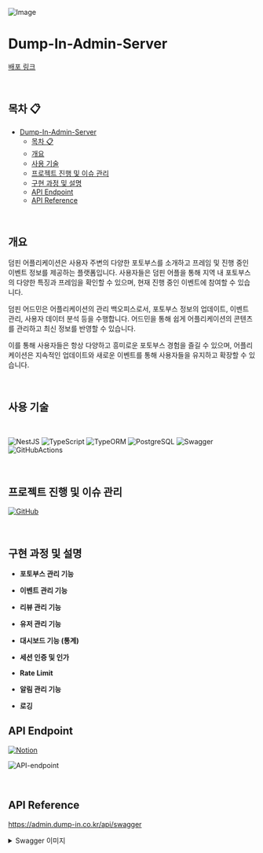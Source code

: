 ![Image](https://github.com/develop-pix/dump-in-Admin-BE/assets/96982072/26fc155b-4a01-433e-9643-cbc1beefeadf)

# Dump-In-Admin-Server

[배포 링크](https://admin.dump-in.co.kr/api/swagger)

<br>

## 목차 :clipboard:

- [Dump-In-Admin-Server](#dump-in-admin-server)
  - [목차 :clipboard:](#목차-clipboard)
  - [개요](#개요)
  - [사용 기술](#사용-기술)
  - [프로젝트 진행 및 이슈 관리](#프로젝트-진행-및-이슈-관리)
  - [구현 과정 및 설명](#구현-과정-및-설명)
  - [API Endpoint](#api-endpoint)
  - [API Reference](#api-reference)

<br/>

## 개요

덤핀 어플리케이션은 사용자 주변의 다양한 포토부스를 소개하고 프레임 및 진행 중인 이벤트 정보를 제공하는 플랫폼입니다.
사용자들은 덤핀 어플을 통해 지역 내 포토부스의 다양한 특징과 프레임을 확인할 수 있으며, 현재 진행 중인 이벤트에 참여할 수 있습니다.

덤핀 어드민은 어플리케이션의 관리 백오피스로서, 포토부스 정보의 업데이트, 이벤트 관리, 사용자 데이터 분석 등을 수행합니다.
어드민을 통해 쉽게 어플리케이션의 콘텐츠를 관리하고 최신 정보를 반영할 수 있습니다.

이를 통해 사용자들은 항상 다양하고 흥미로운 포토부스 경험을 즐길 수 있으며,
어플리케이션은 지속적인 업데이트와 새로운 이벤트를 통해 사용자들을 유지하고 확장할 수 있습니다.

<br/>

## 사용 기술

<br/>

![NestJS][NestJS] ![TypeScript][TypeScript] ![TypeORM][TypeORM]
![PostgreSQL][PostgreSQL] ![Swagger][Swagger]
![GitHubActions][GitHubActions]

<br/>

## 프로젝트 진행 및 이슈 관리

[![GitHub][GitHub]](https://github.com/orgs/develop-pix/projects/1/views/1)

<br/>

<!-- ## 모델링 -->

## 구현 과정 및 설명

- **포토부스 관리 기능**

- **이벤트 관리 기능**

- **리뷰 관리 기능**

- **유저 관리 기능**

- **대시보드 기능 (통계)**

- **세션 인증 및 인가**

- **Rate Limit**

- **알림 관리 기능**

- **로깅**

<!-- ## Did You Know -->

## API Endpoint

[![Notion][Notion]](https://secret-leech-e86.notion.site/6b8d9782457c4ae3859e18e308b1bad8?v=0addcbd8c185449f9cee2ab5922366e9&pvs=4)

![API-endpoint](https://github.com/develop-pix/dump-in-Admin-BE/assets/96982072/74d5aa54-d37e-4f64-b224-0934388f1817)

<br/>

## API Reference

<https://admin.dump-in.co.kr/api/swagger>

<details>

<summary>Swagger 이미지</summary>

![1](https://github.com/develop-pix/dump-in-Admin-BE/assets/96982072/beecf55a-de66-4722-b237-17f46f78bc27)
![2](https://github.com/develop-pix/dump-in-Admin-BE/assets/96982072/13fd5bec-4412-4d05-adb9-9c90dad679a9)

</details>

<br/>

[NestJS]: https://img.shields.io/badge/nestjs-%23E0234E.svg?style=for-the-badge&logo=nestjs&logoColor=white
[TypeScript]: https://img.shields.io/badge/typescript-%23007ACC.svg?style=for-the-badge&logo=typescript&logoColor=white
[TypeORM]: https://img.shields.io/badge/TypeORM-%2334567c.svg?style=for-the-badge&logo=adminer&logoColor=white
[PostgreSQL]: https://img.shields.io/badge/postgres-%23316192.svg?style=for-the-badge&logo=postgresql&logoColor=white
[Swagger]: https://img.shields.io/badge/swagger-%23Clojure.svg?style=for-the-badge&logo=swagger&logoColor=white
[GitHubActions]: https://img.shields.io/badge/GitHub%20Actions-%232088ff.svg?style=for-the-badge&logo=githubactions&logoColor=white
[GitHub]: https://img.shields.io/badge/GitHub%20Project-%23181717.svg?style=for-the-badge&logo=github&logoColor=white
[Notion]: https://img.shields.io/badge/Notion-%23000000.svg?style=for-the-badge&logo=notion&logoColor=white
